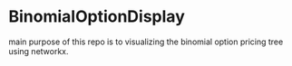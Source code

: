 # BinomialOptionDisplay

main purpose of this repo is to visualizing the binomial option pricing tree using networkx.
